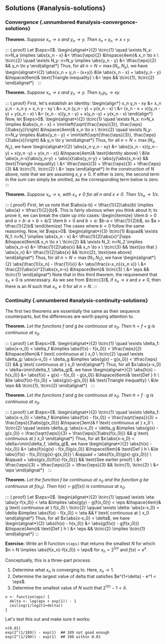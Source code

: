 ## Solutions {#analysis-solutions}

### Convergence {.unnumbered #analysis-convergence-solutions}

**Theorem.** *Suppose $x_n \to x$ and $y_n \to y$. Then $x_n + y_n \to x + y$.*

::: {.proof}
Let $\eps>0$.
\begin{alignat*}{2}
\tcirc{1} \quad \exists N_x: n>N_a \implies \abs{x_n - x} &< \tfrac{\eps}{2} &\hspace{4em}& x_n \to x \\
\tcirc{2} \quad \exists N_y: n>N_y \implies \abs{y_n - y} &< \tfrac{\eps}{2} && y_n \to y
\end{alignat*}
Thus, for all $n>N=\max(N_x,N_y)$, we have
\begin{alignat*}{2}
  \abs{x_n + y_n - (x+y)} &\le \abs{x_n - x} + \abs{y_n - y} &\hspace{6em}& \text{Triangle inequality} \\
  &< \eps && \tcirc{1}, \tcirc{2}
\end{alignat*}
&nbsp;
:::

**Theorem.** *Suppose $x_n \to x$ and $y_n \to y$. Then $x_n y_n \to xy$.*

::: {.proof}
First, let's establish an identity:
\begin{align*}
  x_n y_n - xy &= x_n y_n - x_n y + x_n y - xy \\
    &= x_n (y_n - y) + y(x_n - x) \\
    &= (x_n - x + x)(y_n - y) + y(x_n - x) \\
    &= (x_n - x)(y_n - y) + x(y_n -y) + y(x_n - x)
\end{align*}    
Now, let $\eps>0$.
\begin{alignat*}{2}
\tcirc{1} \quad \exists N_x: n>N_x \implies &\abs{x_n - x} < \min\left(\sqrt{\frac{\eps}{3}}, \frac{\eps}{3\abs{y}}\right) &\hspace{4em}& x_n \to x \\
\tcirc{2} \quad \exists N_y: n>N_y \implies &\abs{y_n - y} < \min\left(\sqrt{\frac{\eps}{3}}, \frac{\eps}{3\abs{x}}\right) && y_n \to y
\end{alignat*}
Thus, for all $n>N=\max(N_x,N_y)$, we have
\begin{alignat*}{2}
\abs{x_n y_n - xy} &= \abs{(x_n - x)(y_n - y) + x(y_n -y) + y(x_n - x)} &\hspace{4em}& \text{Identity above} \\
    &\le \abs{x_n-x}\abs{y_n-y} + \abs{x}\abs{y_n-y} + \abs{y}\abs{x_n-x} && \text{Triangle inequality} \\
  &< \tfrac{\eps}{3} + \tfrac{\eps}{3} + \tfrac{\eps}{3} && \tcirc{1}, \tcirc{2} \\
  &= \eps
\end{alignat*}
In the construction of $N$ above, note that we are assuming $x,y \ne 0$. If either is zero, the second term in the sum can simply be omitted, as the corresponding term below is zero.
:::

**Theorem.** *Suppose $x_n \to x$, with $x_n \ne 0$ for all $n$ and $x \ne 0$. Then $1/x_n \to 1/x$.*

::: {.proof}
First, let us note that $\abs{a-b} < \tfrac{1}{2}\abs{b} \implies \abs{a} > \tfrac{1}{2}{b}$. This is fairly obvious when you think about it; to prove it, we can break the claim up into cases:
\begin{itemize}
  \item $b>0$ and $a>b$: $a>b>b/2$
  \item $b>0$ and $b>a$: $b-a < \tfrac{1}{2}b$, so $a > \tfrac{1}{2}b$
\end{itemize}
The cases where $b<0$ follow the same reasoning. Now, let $\eps>0$.
\begin{alignat*}{3}
\tcirc{1} &\quad& \exists N_1: n>N_1 \implies \abs{x_n - x} &< \tfrac{1}{2}\abs{x}^2\eps &\hspace{8em}& x_n \to x \\
\tcirc{2} && \exists N_2: n>N_2 \implies \abs{x_n-x} &< \tfrac{1}{2}\abs{x} && x_n \to x \\
\tcirc{3} && \text{so that } \abs{x_n} &> \tfrac{1}{2}\abs{x} && \tcirc{2}, \text{see above}
\end{alignat*}
Thus, for all $n>N=\max(N_1, N_2)$, we have
\begin{alignat*}{2}
\abs{\frac{1}{x_n} - \frac{1}{x}} &= \abs{\frac{x-x_n}{x_n x}} \\ 
  &< \frac{2}{\abs{x}^2}\abs{x_n-x} &\hspace{8em}& \tcirc{3} \\
  &< \eps && \tcirc{1}
\end{alignat*}
Note that in this third theorem, the requirement that $x_n \ne 0$ is unnecessary. As we see from $\tcirc{3}$, if $x_n \to x$ and $x \ne 0$, then there is an $N$ such that $x_n \ne 0$ for all $n>N$.
:::

### Continuity {.unnumbered #analysis-continuity-solutions}

The first two theorems are essentially the same as their sequence counterparts, but the differences are worth paying attention to.

**Theorem.** *Let the functions $f$ and $g$ be continuous at $x_0$. Then $h = f + g$ is continuous at $x_0$.*

::: {.proof}
Let $\eps>0$.
\begin{alignat*}{2}
\tcirc{1} \quad \exists \delta_f: \abs{x-x_0} < \delta_f &\implies \abs{f(x) - f(x_0)} < \tfrac{\eps}{2} &\hspace{6em}& f \text{ continuous at } x_0 \\
\tcirc{2} \quad \exists \delta_g: \abs{x-x_0} < \delta_g &\implies \abs{g(x) - g(x_0)} < \tfrac{\eps}{2} && g \text{ continuous at } x_0
\end{alignat*}
Thus, for all $x:\abs{x-x_0} < \delta=\min(\delta_f, \delta_g)$, we have
\begin{alignat*}{2}
\abs{h(x) -h(x_0)} &= \abs{f(x) + g(x) - f(x_0) - g(x_0)} &\hspace{6em}& \text{Def } h \\
  &\le \abs{f(x)-f(x_0)} + \abs{g(x)-g(x_0)} && \text{Triangle inequality} \\
  &\le \eps && \tcirc{1}, \tcirc{2}
\end{alignat*}
&nbsp;
:::

**Theorem.** *Let the functions $f$ and $g$ be continuous at $x_0$. Then $h = f \cdot g$ is continuous at $x_0$.*

::: {.proof}
Let $\eps>0$.
\begin{alignat*}{2}
\tcirc{1} \quad \exists \delta_f: \abs{x-x_0} < \delta_f &\implies \abs{f(x) - f(x_0)} < \frac{\sqrt{\eps}}{3} + \frac{\eps}{3\abs{g(x_0)}} &\hspace{3em}& f \text{ continuous at } x_0 \\
\tcirc{2} \quad \exists \delta_g: \abs{x-x_0} < \delta_g &\implies \abs{g(x) - g(x_0)} < \frac{\sqrt{\eps}}{3} + \frac{\eps}{3\abs{f(x_0)}} && g \text{ continuous at } x_0
\end{alignat*}
Thus, for all $x:\abs{x-x_0} < \delta=\min(\delta_f, \delta_g)$, we have
\begin{alignat*}{2}
\abs{h(x) - h(x_0)} &= \abs{f(x)g(x) - f(x_0)g(x_0)} &\hspace{6em}& \text{Def } h \\
  &\le \abs{\{f(x) - f(x_0)\}\{g(x)-g(x_0)\}} \\
  &\qquad + \abs{f(x_0)\{g(x)-g(x_0)\}} \\
  &\qquad + \abs{g(x_0)\{f(x)-f(x_0)\}} && \text{See earlier proof} \\
  &< \tfrac{\eps}{3} + \tfrac{\eps}{3} + \tfrac{\eps}{3} && \tcirc{1}, \tcirc{2} \\
  &= \eps
\end{alignat*}
&nbsp;
:::

**Theorem.** *Let the function $f$ be continuous at $x_0$ and the function $g$ be continuous at $f(x_0)$. Then $h(x) = g(f(x))$ is continuous at $x_0$.*

::: {.proof}
Let $\eps>0$.
\begin{alignat*}{2}
\tcirc{1} \qquad \exists \eta: \abs{y-f(x_0)} < \eta &\implies \abs{g(y) - g(f(x_0))} < \eps &\hspace{4em}& g \text{ continuous at } f(x_0) \\
\tcirc{2} \qquad \exists \delta: \abs{x-x_0} < \delta &\implies \abs{f(x) - f(x_0)} < \eta && f \text{ continuous at } x_0
\end{alignat*}
Thus, for all $x:\abs{x-x_0} < \delta$, we have
\begin{alignat*}{2}
\abs{h(x) - h(x_0)} &= \abs{g(f(x)) - g(f(x_0))} &\hspace{4em}& \text{Def } h \\
  &< \eps && \tcirc{2} \implies \tcirc{1}
\end{alignat*}
:::

**Exercise:** Write an R function `n(eps)` that returns the smallest $N$ for which $n > N \implies \abs{f(x_n)-f(x_0)} < \eps$ for $x_n = 2^{1/n}$ and $f(x) = e^x$.

Conceptually, this is a three-part process:

1. Determine what $x_n$ is converging to. Here, $x_n \to 1$.
2. Determine the largest value of delta that satisfies $e^{1+\delta} - e^1 < \eps$.
3. Determine the smallest value of $N$ such that $2^{1/n} - 1 < \delta$.

```{r}
n <- function(eps) {
  delta <- log(eps + exp(1)) - 1
  ceiling(1/log2(1+delta))
}
```

Let's test this out and make sure it works:

```{r, collapse=TRUE, tidy=FALSE}
n(0.01)
exp(2^(1/189)) - exp(1)  ## 189 not good enough
exp(2^(1/190)) - exp(1)  ## 190 within 0.01
```
